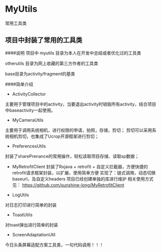 # MyUtils
常用工具类
## 项目中封装了常用的工具类
####说明
项目中 myutils 目录为本人在开发中总结或者优化过的工具类

   otherutils  目录为网上收藏的第三方作者的工具类
   
   base目录为activity/fragment的基类
    
####简单介绍
- ActivityCollector 

主要用于管理项目中的activity，当要退出activity时销毁所有activity，结合项目中baseactivity一起使用。
- MyCameraUtils 

主要用于调用系统相机，进行权限的申请，拍照，存储，剪切；
剪切可以采用系统相机剪切，也集成了Ucrop开源框架进行剪切；
- PreferencesUtils 

封装了sharePrenance的常用操作，轻松读取项目存储、读取sp数据；

- MyRetrofitClient
封装了Rxjava + retrofit + 自定义拦截器，方便快捷的retrofit请求框架封装，以扩展，使用简单方便
实现了：链式调用，动态切换baseurl，及自定义headers 
项目已经创建单独的库进行维护 相关使用方式见：
https://github.com/sunshine-long/MyRetrofitClient

- LogUtils

对日志打印进行简单的封装

- ToastUtils 

对toast弹出进行简单的封装

- ScreenAdaptationUtil

今日头条屏幕适配方案工具类，一句代码调用！！！
